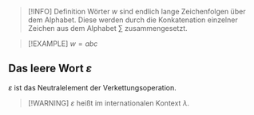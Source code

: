 >[!INFO] Definition
>Wörter $w$ sind endlich lange Zeichenfolgen über dem Alphabet. Diese werden durch die Konkatenation einzelner Zeichen aus dem Alphabet $\sum$  zusammengesetzt.

>[!EXAMPLE]
>$w=abc$

## Das leere Wort $\varepsilon$
$\varepsilon$ ist das Neutralelement der Verkettungsoperation.
>[!WARNING] $\varepsilon$ heißt im internationalen Kontext $\lambda$.


